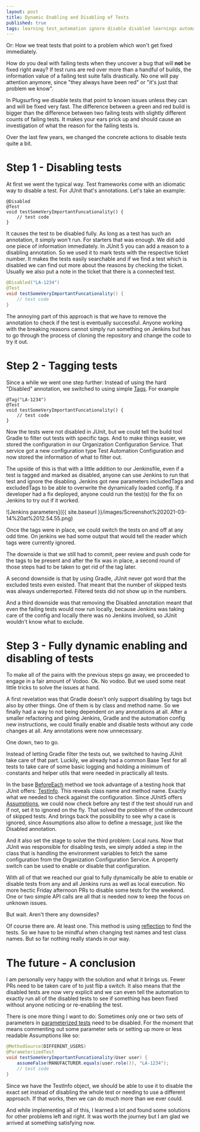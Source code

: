 ```yaml
---
layout: post
title: Dynamic Enabling and Disabling of Tests
published: true
tags: learning test_automation ignore disable disabled learnings automation junit jenkns gradle
---
```


Or: How we treat tests that point to a problem which won't get fixed immediately.

How do you deal with failing tests when they uncover a bug that will **not** be fixed right away? If test runs are red over more than a handful of builds, the information value of a failing test suite falls drastically. No one will pay attention anymore, since "they always have been red" or "it's just that problem we know".

In Plugsurfing we disable tests that point to known issues unless they can and will be fixed very fast. The difference between a green and red build is bigger than the difference between two failing tests with slightly different counts of failing tests. It makes your ears prick up and should cause an investigation of what the reason for the failing tests is.

Over the last few years, we changed the concrete actions to disable tests quite a bit.


# Step 1 - Disabling tests

At first we went the typical way. Test frameworks come with an idiomatic way to disable a test. For JUnit that's annotations. Let's take an example:

```
@Disabled
@Test
void testSomeVeryImportantFuncationality() {
    // test code
} 
```

It causes the test to be disabled fully. As long as a test has such an annotation, it simply won't run. For starters that was enough. We did add one piece of information immediately. In JUnit 5 you can add a reason to a disabling annotation. So we used it to mark tests with the respective ticket number. It makes the tests easily searchable and if we find a test which is disabled we can find out more about the reasons by checking the ticket. Usually we also put a note in the ticket that there is a connected test.

```java
@Disabled("LA-1234")
@Test
void testSomeVeryImportantFuncationality() {
    // test code
} 
```

The annoying part of this approach is that we have to remove the annotation to check if the test is eventually successful. Anyone working with the breaking reasons cannot simply run something on Jenkins but has to go through the process of cloning the repository and change the code to try it out.


# Step 2 - Tagging tests

Since a while we went one step further: Instead of using the hard "Disabled" annotation, we switched to using simple [Tags](https://www.baeldung.com/junit-filtering-tests). For example

```
@Tag("LA-1234") 
@Test 
void testSomeVeryImportantFuncationality() { 
	// test code 
} 
```

Now the tests were not disabled in JUnit, but we could tell the build tool Gradle to filter out tests with specific tags. And to make things easier, we stored the configuration in our Organization Configuration Service. That service got a new configuration type Test Automation Configuration and now stored the information of what to filter out.

The upside of this is that with a little addition to our Jenkinsfile, even if a test is tagged and marked as disabled, anyone can use Jenkins to run that test and ignore the disabling. Jenkins got new parameters includedTags and excludedTags to be able to overwrite the dynamically loaded config. If a developer had a fix deployed, anyone could run the test(s) for the fix on Jenkins to try out if it worked.

![Jenkins parameters]({{ site.baseurl }}/images/Screenshot%202021-03-14%20at%2012.54.55.png)

Once the tags were in place, we could switch the tests on and off at any odd time. On jenkins we had some output that would tell the reader which tags were currently ignored.

The downside is that we still had to commit, peer review and push code for the tags to be present and after the fix was in place, a second round of those steps had to be taken to get rid of the tag later.

A second downside is that by using Gradle, JUnit never got word that the excluded tests even existed. That meant that the number of skipped tests was always underreported. Filtered tests did not show up in the numbers.

And a third downside was that removing the Disabled annotation meant that even the failing tests would now run locally, because Jenkins was taking care of the config and locally there was no Jenkins involved, so JUnit wouldn't know what to exclude.


# Step 3 - Fully dynamic enabling and disabling of tests

To make all of the pains with the previous steps go away, we proceeded to engage in a fair amount of Vodoo. Ok. No vodoo. But we used some neat little tricks to solve the issues at hand.

A first revelation was that Gradle doesn't only support disabling by tags but also by other things. One of them is by class and method name. So we finally had a way to not being dependent on any annotations at all. After a smaller refactoring and giving Jenkins, Gradle and the automation config new instructions, we could finally enable and disable tests without any code changes at all. Any annotations were now unnecessary.

One down, two to go.

Instead of letting Gradle filter the tests out, we switched to having JUnit take care of that part. Luckily, we already had a common Base Test for all tests to take care of some basic logging and holding a minimum of constants and helper utils that were needed in practically all tests.

In the base [BeforeEach](https://www.baeldung.com/junit-5#1-beforeall-and-beforeeach) method we took advantage of a testing hook that JUnit offers: [TestInfo](https://junit.org/junit5/docs/current/api/org.junit.jupiter.api/org/junit/jupiter/api/TestInfo.html). This reveals class name and method name. Exactly what we needed to check against the configuration. Since JUnit5 offers [Assumptions](https://junit.org/junit5/docs/current/api/org.junit.jupiter.api/org/junit/jupiter/api/Assumptions.html), we could now check before any test if the test should run and if not, set it to ignored on the fly. That solved the problem of the undercount of skipped tests. And brings back the possibility to see why a case is ignored, since Assumptions also allow to define a message, just like the Disabled annotation.

And it also set the stage to solve the third problem: Local runs. Now that JUnit was responsible for disabling tests, we simply added a step in the class that is handling the environment variables to fetch the same configuration from the Organization Configuration Service. A property switch can be used to enable or disable that configuration.

With all of that we reached our goal to fully dynamically be able to enable or disable tests from any and all Jenkins runs as well as local execution. No more hectic Friday afternoon PRs to disable some tests for the weekend. One or two simple API calls are all that is needed now to keep the focus on unknown issues.

But wait. Aren't there any downsides?

Of course there are. At least one. This method is using [reflection](https://www.baeldung.com/java-reflection) to find the tests. So we have to be mindful when changing test names and test class names. But so far nothing really stands in our way.

# The future - A conclusion

I am personally very happy with the solution and what it brings us. Fewer PRs need to be taken care of to just flip a switch. It also means that the disabled tests are now very explicit and we can even tell the automation to exactly run all of the disabled tests to see if something has been fixed without anyone noticing or re-enabling the test.

There is one more thing I want to do: Sometimes only one or two sets of parameters in [parameterized tests](https://www.baeldung.com/parameterized-tests-junit-5) need to be disabled. For the moment that means commenting out some parameter sets or setting up more or less readable Assumptions like so:

```java
@MethodSource(DIFFERENT_USERS) 
@ParameterizedTest 
void testSomeVeryImportantFuncationality(User user) { 
	assumeFalse(MANUFACTURER.equals(user.role()), "LA-1234"); 
	// test code 
} 
```

Since we have the TestInfo object, we should be able to use it to disable the exact set instead of disabling the whole test or needing to use a different approach. If that works, then we can do much more than we ever could.

And while implementing all of this, I learned a lot and found some solutions for other problems left and right. It was worth the journey but I am glad we arrived at something satisfying now.
